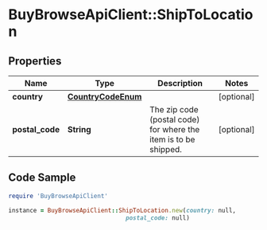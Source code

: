 # BuyBrowseApiClient::ShipToLocation

## Properties

Name | Type | Description | Notes
------------ | ------------- | ------------- | -------------
**country** | [**CountryCodeEnum**](CountryCodeEnum.md) |  | [optional] 
**postal_code** | **String** | The zip code (postal code) for where the item is to be shipped. | [optional] 

## Code Sample

```ruby
require 'BuyBrowseApiClient'

instance = BuyBrowseApiClient::ShipToLocation.new(country: null,
                                 postal_code: null)
```


